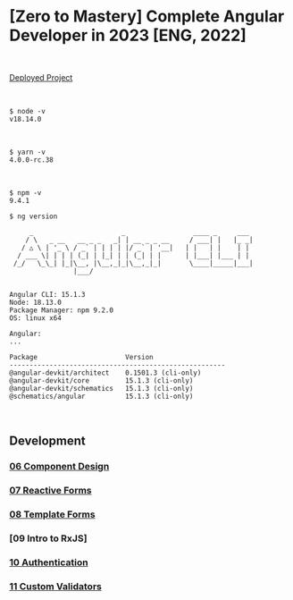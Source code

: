 # [Zero to Mastery] Complete Angular Developer in 2023 [ENG, 2022]

<br/>

[Deployed Project](//complete-angular-developer.jsdev.org)

<br/>

```
$ node -v
v18.14.0
```

<br/>

```
$ yarn -v
4.0.0-rc.38
```

<br/>

```
$ npm -v
9.4.1
```

```
$ ng version

     _                      _                 ____ _     ___
    / \   _ __   __ _ _   _| | __ _ _ __     / ___| |   |_ _|
   / △ \ | '_ \ / _` | | | | |/ _` | '__|   | |   | |    | |
  / ___ \| | | | (_| | |_| | | (_| | |      | |___| |___ | |
 /_/   \_\_| |_|\__, |\__,_|_|\__,_|_|       \____|_____|___|
                |___/


Angular CLI: 15.1.3
Node: 18.13.0
Package Manager: npm 9.2.0
OS: linux x64

Angular:
...

Package                      Version
------------------------------------------------------
@angular-devkit/architect    0.1501.3 (cli-only)
@angular-devkit/core         15.1.3 (cli-only)
@angular-devkit/schematics   15.1.3 (cli-only)
@schematics/angular          15.1.3 (cli-only)

```

<br/>

## Development

### [06 Component Design](./docs/Chapter06.md)

### [07 Reactive Forms](./docs/Chapter07.md)

### [08 Template Forms](./docs/Chapter08.md)

### [09 Intro to RxJS]

### [10 Authentication](./docs/Chapter10.md)

### [11 Custom Validators](./docs/Chapter11.md)
